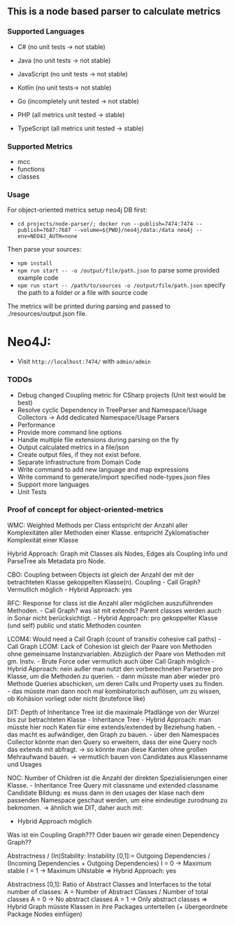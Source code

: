 ## This is a node based parser to calculate metrics

### Supported Languages

-   C# (no unit tests -> not stable)
-   Java (no unit tests -> not stable)
-   JavaScript (no unit tests -> not stable)
-   Kotlin (no unit tests-> not stable)

-   Go (incompletely unit tested -> not stable)

-   PHP (all metrics unit tested -> stable)
-   TypeScript (all metrics unit tested -> stable)

### Supported Metrics

-   mcc
-   functions
-   classes

### Usage

For object-oriented metrics setup neo4j DB first:

-   `cd projects/node-parser/; docker run --publish=7474:7474 --publish=7687:7687 --volume=${PWD}/neo4j/data:/data neo4j --env=NEO4J_AUTH=none`

Then parse your sources:

-   `npm install`
-   `npm run start -- -o /output/file/path.json` to parse some provided example code
-   `npm run start -- /path/to/sources -o /output/file/path.json` specify the path to a folder or a file with source code

The metrics will be printed during parsing and passed to ./resources/output.json file.

# Neo4J:

-   Visit `http://localhost:7474/` with `admin/admin`

### TODOs

-   Debug changed Coupling metric for CSharp projects (Unit test would be best)
-   Resolve cyclic Dependency in TreeParser and Namespace/Usage Collectors -> Add dedicated Namespace/Usage Parsers
-   Performance
-   Provide more command line options
-   Handle multiple file extensions during parsing on the fly
-   Output calculated metrics in a file/json
-   Create output files, if they not exist before.
-   Separate Infrastructure from Domain Code
-   Write command to add new language and map expressions
-   Write command to generate/import specified node-types.json files
-   Support more languages
-   Unit Tests

### Proof of concept for object-oriented-metrics

WMC: Weighted Methods per Class entspricht der Anzahl aller Komplexitäten aller Methoden einer Klasse.
entspricht Zyklomatischer Komplexität einer Klasse

Hybrid Approach: Graph mit Classes als Nodes, Edges als Coupling Info und ParseTree als Metadata pro Node.

CBO: Coupling between Objects ist gleich der Anzahl der mit der betrachteten Klasse gekoppelten Klasse(n).
Coupling - Call Graph? Vermutlich möglich - Hybrid Approach: yes

RFC: Response for class ist die Anzahl aller möglichen auszuführenden Methoden. - Call Graph? was ist mit extends? Parent classes werden auch in Sonar nicht berücksichtigt. - Hybrid Approach: pro gekoppelter Klasse (und self) public und static Methoden counten

LCOM4: Would need a Call Graph (count of transitiv cohesive call paths) - Call Graph
LCOM: Lack of Cohesion ist gleich der Paare von Methoden ohne gemeinsame Instanzvariablen. Abzüglich der Paare von Methoden mit gm. Instv. - Brute Force oder vermutlich auch über Call Graph möglich - Hybrid Approach: nein außer man nutzt den vorberechneten Parsetree pro Klasse, um die Methoden zu querien. - dann müsste man aber wieder pro Methode Queries abschicken, um deren Calls und Property uses zu finden. - das müsste man dann noch mal kombinatorisch auflösen, um zu wissen, ob Kohäsion vorliegt oder nicht (bruteforce like)

DIT: Depth of Inheritance Tree ist die maximale Pfadlänge von der Wurzel bis zur betrachteten Klasse - Inheritance Tree - Hybrid Approach: man müsste hier noch Katen für eine extends/extended by Beziehung haben. - das macht es aufwändiger, den Graph zu bauen. - über den Namespaces Collector könnte man den Query so erweitern, dass der eine Query noch das extends mit abfragt.
-> so könnte man diese Kanten ohne großen Mehraufwand bauen.
-> vermutlich bauen von Candidates aus Klassenname und Usages

NOC: Number of Children ist die Anzahl der direkten Spezialisierungen einer Klasse. - Inheritance Tree
Query mit classname und extended classname
Candidate Bildung: es muss dann in den usages der klase nach dem passenden Namespace geschaut werden,
um eine eindeutige zurodnung zu bekmomen.
-> ähnlich wie DIT, daher auch mit:

-   Hybrid Approach möglich

Was ist ein Coupling Graph???
Oder bauen wir gerade einen Dependency Graph??

Abstractness / (In)Stability:
Instability [0,1]:= Outgoing Dependencies / (Incoming Dependencies + Outgoing Dependencies)
I = 0 -> Maximum stable
I = 1 -> Maximum UNstable
=> Hybrid Approach: yes

Abstractness [0,1]: Ratio of Abstract Classes and Interfaces to the total number of classes:
A = Number of Abstract Classes / Number of total classes
A = 0 -> No abstract classes
A = 1 -> Only abstract classes
=> Hybrid Graph müsste Klassen in ihre Packages unterteilen (+ übergeordnete Package Nodes einfügen)
